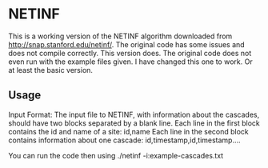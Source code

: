 NETINF
=============
This is a working version of the NETINF algorithm downloaded from http://snap.stanford.edu/netinf/. The original code has some issues and does not compile correctly. This version does. The original code does not even run with the example files given. I have changed this one to work. Or at least the basic version.

Usage
-------
Input Format: The input file to NETINF, with information about the cascades, should have two blocks separated by a blank line. 
Each line in the first block contains the id and name of a site: 
id,name
Each line in the second block contains information about one cascade:
id,timestamp,id,timestamp....

You can run the code then using ./netinf -i:example-cascades.txt
